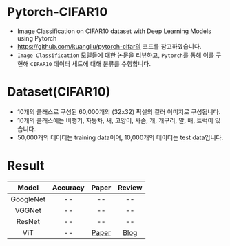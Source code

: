 # Pytorch-CIFAR10
- Image Classification on CIFAR10 dataset with Deep Learning Models using Pytorch
- https://github.com/kuangliu/pytorch-cifar의 코드를 참고하였습니다.
- `Image Classification` 모델들에 대한 논문을 리뷰하고, `Pytorch`를 통해 이를 구현해 `CIFAR10` 데이터 세트에 대해 분류를 수행합니다.

# Dataset(CIFAR10)
- 10개의 클래스로 구성된 60,000개의 (32x32) 픽셀의 컬러 이미지로 구성됩니다.
- 10개의 클래스에는 비행기, 자동차, 새, 고양이, 사슴, 개, 개구리, 말, 배, 트럭이 있습니다.
- 50,000개의 데이터는 training data이며, 10,000개의 데이터는 test data입니다.

# Result
|Model|Accuracy|Paper|Review|
|:---:|:---:|:---:|:---:|
|GoogleNet|--|--|--|
|VGGNet|--|--|--|
|ResNet|--|--|--|
|ViT|--|[Paper](https://arxiv.org/pdf/2010.11929.pdf)|[Blog](https://sonstory.tistory.com/97)|
